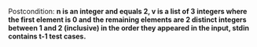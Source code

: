 Postcondition: **n is an integer and equals 2, v is a list of 3 integers where the first element is 0 and the remaining elements are 2 distinct integers between 1 and 2 (inclusive) in the order they appeared in the input, stdin contains t-1 test cases.**
